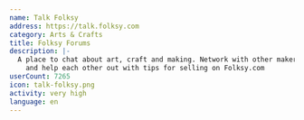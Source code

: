 ```yaml
---
name: Talk Folksy
address: https://talk.folksy.com
category: Arts & Crafts
title: Folksy Forums
description: |-
  A place to chat about art, craft and making. Network with other makers, share expertise
    and help each other out with tips for selling on Folksy.com
userCount: 7265
icon: talk-folksy.png
activity: very high
language: en
---
```

